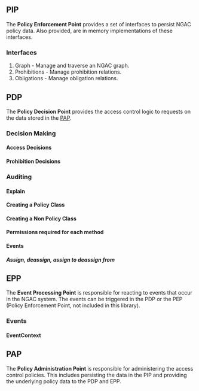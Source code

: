 ## PIP
The **Policy Enforcement Point** provides a set of interfaces to persist NGAC policy data.  Also provided, are in memory 
implementations of these interfaces.

### Interfaces

1. Graph - Manage and traverse an NGAC graph.
2. Prohibitions - Manage prohibition relations.
3. Obligations - Manage obligation relations.

## PDP
The **Policy Decision Point** provides the access control logic to requests on the data stored in the [PAP](#pap). 

### Decision Making
#### Access Decisions
#### Prohibition Decisions

### Auditing
#### Explain

#### Creating a Policy Class
#### Creating a Non Policy Class
#### Permissions required for each method
#### Events
##### Assign, deassign, assign to deassign from

## EPP
The **Event Processing Point** is responsible for reacting to events that occur in the NGAC system. The events can be 
triggered in the PDP or the PEP (Policy Enforcement Point, not included in this library).

### Events
#### EventContext

## PAP
The **Policy Administration Point** is responsible for administering the access control policies.  This includes persisting the
data in the PIP and providing the underlying policy data to the PDP and EPP.